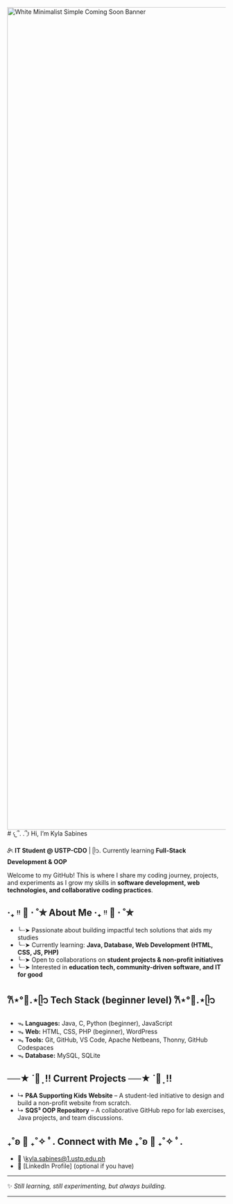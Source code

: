 <img width="3780" height="1890" alt="White Minimalist Simple Coming Soon Banner" src="https://github.com/user-attachments/assets/aab28598-62ad-4251-94f9-1d3accf66972" />
# 𐔌՞. .՞𐦯 Hi, I’m Kyla Sabines

𝜗ৎ **IT Student @ USTP-CDO** | ᥫ᭡. Currently learning **Full-Stack Development & OOP**

Welcome to my GitHub! This is where I share my coding journey, projects, and experiments as I grow my skills in **software development, web technologies, and collaborative coding practices**.

## ‧₊ ᵎᵎ 🍒 ⋅ ˚✮ About Me ‧₊ ᵎᵎ 🍒 ⋅ ˚✮
* ╰┈➤ Passionate about building impactful tech solutions that aids my studies
* ╰┈➤ Currently learning: **Java, Database, Web Development (HTML, CSS, JS, PHP)**
* ╰┈➤ Open to collaborations on **student projects & non-profit initiatives**
* ╰┈➤ Interested in **education tech, community-driven software, and IT for good**

## 𐙚⋆°🦢.⋆ᥫ᭡ Tech Stack (beginner level) 𐙚⋆°🦢.⋆ᥫ᭡

* ᯓ **Languages:** Java, C, Python (beginner), JavaScript
* ᯓ **Web:** HTML, CSS, PHP (beginner), WordPress
* ᯓ **Tools:** Git, GitHub, VS Code, Apache Netbeans, Thonny, GitHub Codespaces
* ᯓ **Database:** MySQL, SQLite

## ──★ ˙🍓 ̟ !! Current Projects ──★ ˙🍓 ̟ !!

* ↳ **P&A Supporting Kids Website** – A student-led initiative to design and build a non-profit website from scratch.
* ↳ **SQS³ OOP Repository** – A collaborative GitHub repo for lab exercises, Java projects, and team discussions.


## ₊˚ʚ 🌱 ₊˚✧ ﾟ. Connect with Me ₊˚ʚ 🌱 ₊˚✧ ﾟ.

* 📧 \kyla.sabines@1.ustp.edu.ph
* 💼 \[LinkedIn Profile] (optional if you have)


---

✨ *Still learning, still experimenting, but always building.*

---
